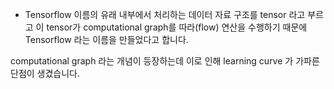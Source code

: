 * Tensorflow 이름의 유래 
내부에서 처리하는 데이터 자료 구조를 tensor 라고 부르고 이 tensor가 computational graph를 따라(flow) 연산을 수행하기 때문에 Tensorflow 라는 이름을 만들었다고 합니다. 

computational graph 라는 개념이 등장하는데 이로 인해 learning curve 가 가파른 단점이 생겼습니다.